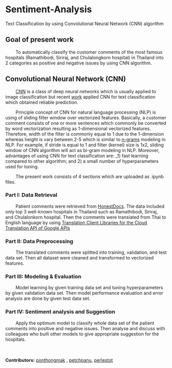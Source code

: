 # Sentiment-Analysis
Text Classification by using Convolutional Neural Network (CNN) algorithm

## Goal of present work
&emsp;&emsp; To automatically classify the customer comments of the most famous hospitals (Ramathibodi, Siriraj, and Chulalongkorn hospital) in Thailand into 2 categories as positive and negative issues by using CNN algorithm.

## Convolutional Neural Network (CNN)
&emsp;&emsp; [CNN](https://en.wikipedia.org/wiki/Convolutional_neural_network) is a class of deep neural networks which is usually applied to image classification but recent [work](https://arxiv.org/pdf/1408.5882.pdf) applied CNN for text classification which obtained reliable prediction. 

&emsp;&emsp; Principle concept of CNN for natural language processing (NLP) is using of sliding filter window over vectorized features. Basically, a customer comment consists of one or more sentences which commonly be converted by word vectorization resulting as 1-dimensional vectorized features. Therefore, width of the filter is commonly equal to 1 due to the 1-dimension whereas height is vary between 2-5 which is similar to [n-grams](https://en.wikipedia.org/wiki/N-gram) modeling in NLP. For example, if stride is equal to 1 and filter (kernel) size is 1x2, sliding window of CNN algorithm will act as bi-gram modeling in NLP. Moreover, advantages of using CNN for text classification are: _1) fast learning compared to other algorithm; and 2) a small number of hyperparameters used for tuning.

&emsp;&emsp; The present work consists of 4 sections which are uploaded as .ipynb files.

### Part I: Data Retrieval <br>
&emsp;&emsp; Patient comments were retrieved from [HonestDocs](https://www.honestdocs.co). The data included only top 3 well-known hospitals in Thailand such as Ramathibodi, Siriraj, and Chulalonkorn hospital. Then the comments were translated from Thai to English language by using [Translation Client Libraries for the Cloud Translation API of Google APIs](https://cloud.google.com/translate/docs/quickstart-client-libraries)

### Part II: Data Preprocessing <br>
&emsp;&emsp; The translated comments were splitted into training, validation, and test data set. Then all dataset were cleaned and transformed to vectorized features.

### Part III: Modeling & Evaluation <br>
&emsp;&emsp; Model learning by given training data set and tuning hyperparameters by given validation data set. Then model performance evaluation and error analysis are done by given test data set.

### Part IV: Sentiment analysis and Suggestion <br>
&emsp;&emsp; Apply the optimum model to classify whole data set of the patient comments into positive and negative issues. Then analyse and discuss with colleagues who built other models to give appropriate suggestion for the hospitals.

<br></br>
__Contributors:__ [ponthongmak](https://github.com/ponthongmak) , [petchpanu](https://github.com/petchpanu), [perlestot](https://github.com/perlestot)
